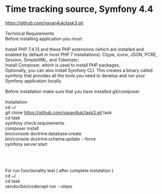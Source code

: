# Time tracking source, Symfony 4.4<br />
https://github.com/vavan4uk/task3.git<br />
<br />
Technical Requirements<br />
Before installing application you must:<br />
<br />
Install PHP 7.4.13 and these PHP extensions (which are installed and enabled by default in most PHP 7 installations): Ctype, iconv, JSON, PCRE, Session, SimpleXML, and Tokenizer;<br />
Install Composer, which is used to install PHP packages.<br />
Optionally, you can also install Symfony CLI. This creates a binary called symfony that provides all the tools you need to develop and run your Symfony application locally.<br />
<br />
Before installation make sure that you have installed git/composer<br />
<br />
Installation<br />
cd ~/ <br />
git clone https://github.com/vavan4uk/task3.git task <br />
cd task <br />
symfony check:requirements <br />
composer install <br />
bin/console doctrine:database:create <br />
bin/console doctrine:schema:update --force <br />
symfony server:start <br />
<br />
<br />
<br />
<br />
For run functionality test ( after complete instalation ) <br />
cd ~/ <br />
cd task <br />
vendor/bin/codecept run --steps <br />